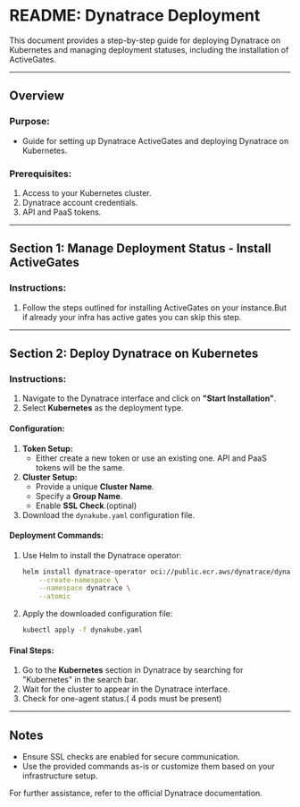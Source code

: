 # README: Dynatrace Deployment

This document provides a step-by-step guide for deploying Dynatrace on Kubernetes and managing deployment statuses, including the installation of ActiveGates.

---

## Overview

### Purpose:
- Guide for setting up Dynatrace ActiveGates and deploying Dynatrace on Kubernetes.

### Prerequisites:
1. Access to your Kubernetes cluster.
2. Dynatrace account credentials.
3. API and PaaS tokens.

---

## Section 1: Manage Deployment Status - Install ActiveGates

### Instructions:
1. Follow the steps outlined for installing ActiveGates on your instance.But if already your infra has active gates you can skip this step.

---

## Section 2: Deploy Dynatrace on Kubernetes

### Instructions:
1. Navigate to the Dynatrace interface and click on **"Start Installation"**.
2. Select **Kubernetes** as the deployment type.

#### Configuration:
1. **Token Setup:**
   - Either create a new token or use an existing one. API and PaaS tokens will be the same.
2. **Cluster Setup:**
   - Provide a unique **Cluster Name**.
   - Specify a **Group Name**.
   - Enable **SSL Check**.(optinal)
3. Download the `dynakube.yaml` configuration file.

#### Deployment Commands:
1. Use Helm to install the Dynatrace operator:
   ```bash
   helm install dynatrace-operator oci://public.ecr.aws/dynatrace/dynatrace-operator \
       --create-namespace \
       --namespace dynatrace \
       --atomic
   ```
2. Apply the downloaded configuration file:
   ```bash
   kubectl apply -f dynakube.yaml
   ```


#### Final Steps:
1. Go to the **Kubernetes** section in Dynatrace by searching for "Kubernetes" in the search bar.
2. Wait for the cluster to appear in the Dynatrace interface.
3. Check for one-agent status.( 4 pods must be present)

---

## Notes
- Ensure SSL checks are enabled for secure communication.
- Use the provided commands as-is or customize them based on your infrastructure setup.

For further assistance, refer to the official Dynatrace documentation.

